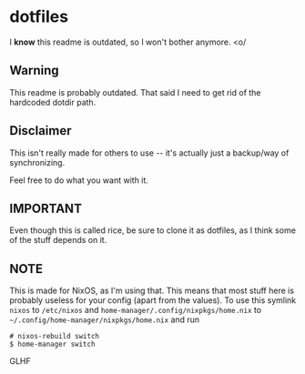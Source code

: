 # dotfiles

I **know** this readme is outdated, so I won't bother anymore. <o/

## Warning

This readme is probably outdated. That said I need to get rid of the hardcoded dotdir path.

## Disclaimer
This isn't really made for others to use -- it's actually just a backup/way of synchronizing.

Feel free to do what you want with it.

## IMPORTANT

Even though this is called rice, be sure to clone it as dotfiles, as I think some of the stuff depends on it.

## NOTE

This is made for NixOS, as I'm using that. This means that most stuff here is probably useless for your config (apart from the values). To use this symlink `nixos` to `/etc/nixos` and `home-manager/.config/nixpkgs/home.nix` to `~/.config/home-manager/nixpkgs/home.nix` and run

```
# nixos-rebuild switch
$ home-manager switch
```

GLHF
